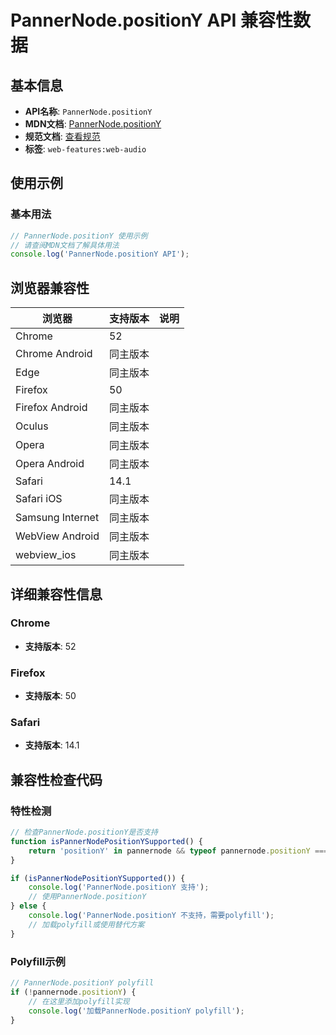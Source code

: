 # PannerNode.positionY API 兼容性数据

## 基本信息

- **API名称**: `PannerNode.positionY`
- **MDN文档**: [PannerNode.positionY](https://developer.mozilla.org/docs/Web/API/PannerNode/positionY)
- **规范文档**: [查看规范](https://webaudio.github.io/web-audio-api/#dom-pannernode-positiony)
- **标签**: `web-features:web-audio`

## 使用示例

### 基本用法

```javascript
// PannerNode.positionY 使用示例
// 请查阅MDN文档了解具体用法
console.log('PannerNode.positionY API');
```

## 浏览器兼容性

| 浏览器 | 支持版本 | 说明 |
|--------|----------|------|
| Chrome | 52 |  |
| Chrome Android | 同主版本 |  |
| Edge | 同主版本 |  |
| Firefox | 50 |  |
| Firefox Android | 同主版本 |  |
| Oculus | 同主版本 |  |
| Opera | 同主版本 |  |
| Opera Android | 同主版本 |  |
| Safari | 14.1 |  |
| Safari iOS | 同主版本 |  |
| Samsung Internet | 同主版本 |  |
| WebView Android | 同主版本 |  |
| webview_ios | 同主版本 |  |

## 详细兼容性信息

### Chrome

- **支持版本**: 52

### Firefox

- **支持版本**: 50

### Safari

- **支持版本**: 14.1

## 兼容性检查代码

### 特性检测

```javascript
// 检查PannerNode.positionY是否支持
function isPannerNodePositionYSupported() {
    return 'positionY' in pannernode && typeof pannernode.positionY === 'function';
}

if (isPannerNodePositionYSupported()) {
    console.log('PannerNode.positionY 支持');
    // 使用PannerNode.positionY
} else {
    console.log('PannerNode.positionY 不支持，需要polyfill');
    // 加载polyfill或使用替代方案
}
```

### Polyfill示例

```javascript
// PannerNode.positionY polyfill
if (!pannernode.positionY) {
    // 在这里添加polyfill实现
    console.log('加载PannerNode.positionY polyfill');
}
```

